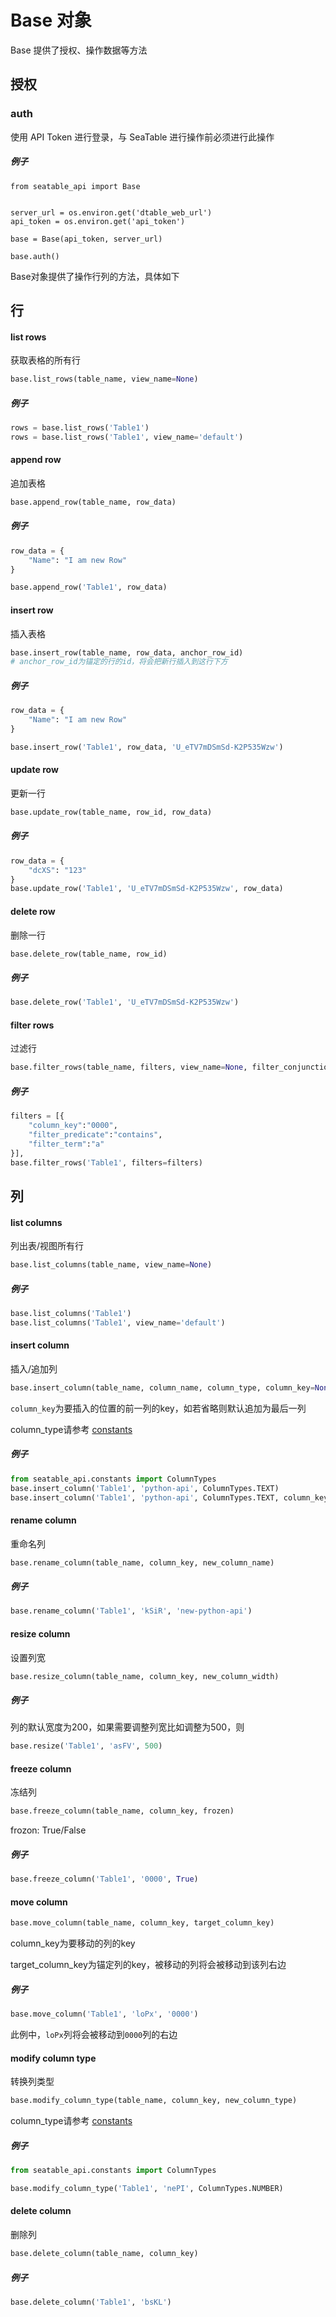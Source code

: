 # Base 对象

Base 提供了授权、操作数据等方法

## 授权

### auth

使用 API Token 进行登录，与 SeaTable 进行操作前必须进行此操作

##### 例子

```
from seatable_api import Base


server_url = os.environ.get('dtable_web_url')
api_token = os.environ.get('api_token')

base = Base(api_token, server_url)

base.auth()
```

Base对象提供了操作行列的方法，具体如下

## 行

#### list rows

获取表格的所有行

```python
base.list_rows(table_name, view_name=None)
```

##### 例子

```python
rows = base.list_rows('Table1')
rows = base.list_rows('Table1', view_name='default')
```

#### append row

追加表格

```python
base.append_row(table_name, row_data)
```

##### 例子

```python
row_data = {
    "Name": "I am new Row"
}

base.append_row('Table1', row_data)
```

#### insert row

插入表格

```python
base.insert_row(table_name, row_data, anchor_row_id)
# anchor_row_id为锚定的行的id，将会把新行插入到这行下方
```

##### 例子

```python
row_data = {
    "Name": "I am new Row"
}

base.insert_row('Table1', row_data, 'U_eTV7mDSmSd-K2P535Wzw')
```

#### update row

更新一行

```python
base.update_row(table_name, row_id, row_data)
```

##### 例子

```python
row_data = {
    "dcXS": "123"
}
base.update_row('Table1', 'U_eTV7mDSmSd-K2P535Wzw', row_data)
```

#### delete row

删除一行

```python
base.delete_row(table_name, row_id)
```

##### 例子

```python
base.delete_row('Table1', 'U_eTV7mDSmSd-K2P535Wzw')
```

#### filter rows

过滤行

```python
base.filter_rows(table_name, filters, view_name=None, filter_conjunction='And')
```

##### 例子

```python
filters = [{
    "column_key":"0000",
    "filter_predicate":"contains",
    "filter_term":"a"
}],
base.filter_rows('Table1', filters=filters)
```

## 列

#### list columns

列出表/视图所有行

```python
base.list_columns(table_name, view_name=None)
```

##### 例子

```python
base.list_columns('Table1')
base.list_columns('Table1', view_name='default')
```

#### insert column

插入/追加列

```python
base.insert_column(table_name, column_name, column_type, column_key=None)
```

`column_key`为要插入的位置的前一列的key，如若省略则默认追加为最后一列

column_type请参考 [constants](../constants)

##### 例子

```python
from seatable_api.constants import ColumnTypes
base.insert_column('Table1', 'python-api', ColumnTypes.TEXT)
base.insert_column('Table1', 'python-api', ColumnTypes.TEXT, column_key=ColumnTypes.TEXT)
```

#### rename column

重命名列

```python
base.rename_column(table_name, column_key, new_column_name)
```

##### 例子

```python
base.rename_column('Table1', 'kSiR', 'new-python-api')
```

#### resize column

设置列宽

```python
base.resize_column(table_name, column_key, new_column_width)
```

##### 例子

列的默认宽度为200，如果需要调整列宽比如调整为500，则

```python
base.resize('Table1', 'asFV', 500)
```

#### freeze column

冻结列

```python
base.freeze_column(table_name, column_key, frozen)
```

frozon: True/False

##### 例子

```python
base.freeze_column('Table1', '0000', True)
```

#### move column

```python
base.move_column(table_name, column_key, target_column_key)
```

column_key为要移动的列的key

target_column_key为锚定列的key，被移动的列将会被移动到该列右边

##### 例子

```python
base.move_column('Table1', 'loPx', '0000')
```

此例中，`loPx`列将会被移动到`0000`列的右边

#### modify column type

转换列类型

```python
base.modify_column_type(table_name, column_key, new_column_type)
```

column_type请参考 [constants](../constants)

##### 例子

```python
from seatable_api.constants import ColumnTypes

base.modify_column_type('Table1', 'nePI', ColumnTypes.NUMBER)
```

#### delete column

删除列

```python
base.delete_column(table_name, column_key)
```

##### 例子

```python
base.delete_column('Table1', 'bsKL')
```
